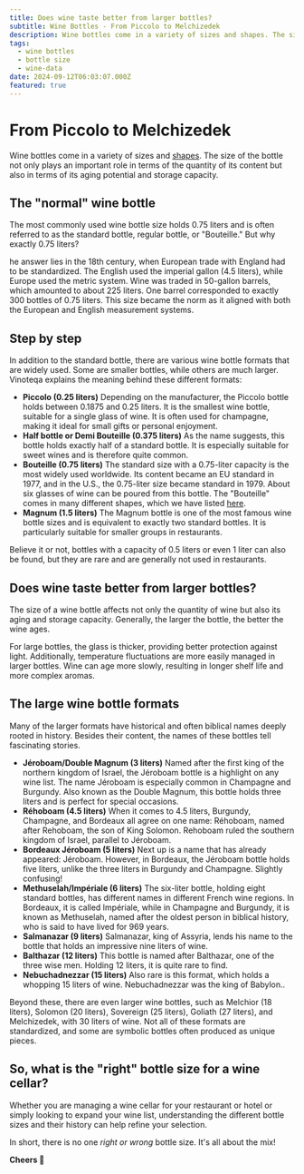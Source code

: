 ```yaml
---
title: Does wine taste better from larger bottles?
subtitle: Wine Bottles - From Piccolo to Melchizedek
description: Wine bottles come in a variety of sizes and shapes. The size of the bottle not only plays an important role in terms of the quantity of its content but also in terms of its aging potential and storage capacity.
tags:
  - wine bottles
  - bottle size
  - wine-data
date: 2024-09-12T06:03:07.000Z
featured: true
---
```


# From Piccolo to Melchizedek

Wine bottles come in a variety of sizes and [shapes](https://www.vinoteqa.com/en/blog/wines/common-bottle-shapes). The size of the bottle not only plays an important role in terms of the quantity of its content but also in terms of its aging potential and storage capacity.

## The "normal" wine bottle

The most commonly used wine bottle size holds 0.75 liters and is often referred to as the standard bottle, regular bottle, or "Bouteille." But why exactly 0.75 liters? 

he answer lies in the 18th century, when European trade with England had to be standardized. The English used the imperial gallon (4.5 liters), while Europe used the metric system. Wine was traded in 50-gallon barrels, which amounted to about 225 liters. One barrel corresponded to exactly 300 bottles of 0.75 liters. This size became the norm as it aligned with both the European and English measurement systems.

## Step by step

In addition to the standard bottle, there are various wine bottle formats that are widely used. Some are smaller bottles, while others are much larger. Vinoteqa explains the meaning behind these different formats:

- **Piccolo (0.25 liters)** Depending on the manufacturer, the Piccolo bottle holds between 0.1875 and 0.25 liters. It is the smallest wine bottle, suitable for a single glass of wine. It is often used for champagne, making it ideal for small gifts or personal enjoyment.
- **Half bottle or Demi Bouteille (0.375 liters)** As the name suggests, this bottle holds exactly half of a standard bottle. It is especially suitable for sweet wines and is therefore quite common.
- **Bouteille (0.75 liters)** The standard size with a 0.75-liter capacity is the most widely used worldwide. Its content became an EU standard in 1977, and in the U.S., the 0.75-liter size became standard in 1979. About six glasses of wine can be poured from this bottle. The "Bouteille" comes in many different shapes, which we have listed [here](https://www.vinoteqa.com/en/blog/wines/common-bottle-shapes).
- **Magnum (1.5 liters)** The Magnum bottle is one of the most famous wine bottle sizes and is equivalent to exactly two standard bottles. It is particularly suitable for smaller groups in restaurants. 

Believe it or not, bottles with a capacity of 0.5 liters or even 1 liter can also be found, but they are rare and are generally not used in restaurants.

## Does wine taste better from larger bottles?

The size of a wine bottle affects not only the quantity of wine but also its aging and storage capacity. Generally, the larger the bottle, the better the wine ages.

For large bottles, the glass is thicker, providing better protection against light. Additionally, temperature fluctuations are more easily managed in larger bottles. Wine can age more slowly, resulting in longer shelf life and more complex aromas.

## The large wine bottle formats

Many of the larger formats have historical and often biblical names deeply rooted in history. Besides their content, the names of these bottles tell fascinating stories.

- **Jéroboam/Double Magnum (3 liters)** Named after the first king of the northern kingdom of Israel, the Jéroboam bottle is a highlight on any wine list. The name Jéroboam is especially common in Champagne and Burgundy. Also known as the Double Magnum, this bottle holds three liters and is perfect for special occasions.
- **Réhoboam (4.5 liters)** When it comes to 4.5 liters, Burgundy, Champagne, and Bordeaux all agree on one name: Réhoboam, named after Rehoboam, the son of King Solomon. Rehoboam ruled the southern kingdom of Israel, parallel to Jéroboam.
- **Bordeaux Jéroboam (5 liters)** Next up is a name that has already appeared: Jéroboam. However, in Bordeaux, the Jéroboam bottle holds five liters, unlike the three liters in Burgundy and Champagne. Slightly confusing!
- **Methuselah/Impériale (6 liters)** The six-liter bottle, holding eight standard bottles, has different names in different French wine regions. In Bordeaux, it is called Impériale, while in Champagne and Burgundy, it is known as Methuselah, named after the oldest person in biblical history, who is said to have lived for 969 years.
- **Salmanazar (9 liters)** Salmanazar, king of Assyria, lends his name to the bottle that holds an impressive nine liters of wine.
- **Balthazar (12 liters)** This bottle is named after Balthazar, one of the three wise men. Holding 12 liters, it is quite rare to find.
- **Nebuchadnezzar (15 liters)** Also rare is this format, which holds a whopping 15 liters of wine. Nebuchadnezzar was the king of Babylon..

Beyond these, there are even larger wine bottles, such as Melchior (18 liters), Solomon (20 liters), Sovereign (25 liters), Goliath (27 liters), and Melchizedek, with 30 liters of wine. Not all of these formats are standardized, and some are symbolic bottles often produced as unique pieces.

## So, what is the "right" bottle size for a wine cellar?

Whether you are managing a wine cellar for your restaurant or hotel or simply looking to expand your wine list, understanding the different bottle sizes and their history can help refine your selection.

In short, there is no one _right or wrong_ bottle size. It's all about the mix!

**Cheers 🍷**
